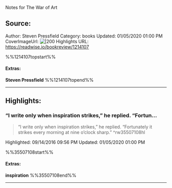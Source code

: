 Notes for The War of Art

## Source:
Author: Steven Pressfield
Category: books
Updated: 01/05/2020 01:00 PM
CoverImageUrl: 
![|200](https://images-na.ssl-images-amazon.com/images/I/41ET8OFVFCL._SL200_.jpg)
Highlights URL: https://readwise.io/bookreview/1214107

%%1214107topstart%%
#### Extras:
**Steven Pressfield**
%%1214107topend%%


 
-----
 ## Highlights:

### “I write only when inspiration strikes,” he replied. “Fortun...
>“I write only when inspiration strikes,” he replied. “Fortunately it strikes every morning at nine o’clock sharp.” ^rw35507108hl


Highlighted: 09/14/2016 09:56 PM
Updated: 01/05/2020 01:00 PM

%%35507108start%%
#### Extras:
**inspiration**
%%35507108end%%



------

